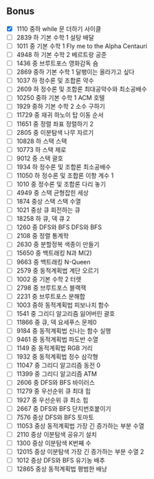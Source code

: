 ## Bonus

- [x] 1110 중하 while 문 더하기 사이클
- [ ] 2839 하 기본 수학 1 설탕 배달
- [ ] 1011 중 기본 수학 1 Fly me to the Alpha Centauri
- [ ] 4948 하 기본 수학 2 베르트랑 공준
- [ ] 1436 중 브루트포스 영화감독 숌
- [ ] 2869 중하 기본 수학 1 달팽이는 올라가고 싶다
- [ ] 1037 하 정수론 및 조합론 약수
- [ ] 2609 하 정수론 및 조합론 최대공약수와 최소공배수
- [ ] 10250 중하 기본 수학 1 ACM 호텔
- [ ] 1929 중하 기본 수학 2 소수 구하기
- [ ] 11729 중 재귀 하노이 탑 이동 순서
- [ ] 11651 중 정렬 좌표 정렬하기 2
- [ ] 2805 중 이분탐색 나무 자르기
- [ ] 10828 하 스택 스택
- [ ] 10773 하 스택 제로
- [ ] 9012 중 스택 괄호
- [ ] 1934 하 정수론 및 조합론 최소공배수
- [ ] 11050 하 정수론 및 조합론 이항 계수 1
- [ ] 1010 중 정수론 및 조합론 다리 놓기
- [ ] 4949 중 스택 균형잡힌 세상
- [ ] 1874 중상 스택 스택 수열
- [ ] 1021 중상 큐 회전하는 큐
- [ ] 18258 하 큐, 덱 큐 2
- [ ] 1260 중 DFS와 BFS DFS와 BFS
- [ ] 2108 중 정렬 통계학
- [ ] 2630 중 분할정복 색종이 만들기
- [ ] 15650 중 백트래킹 N과 M(2)
- [ ] 9663 중 백트래킹 N-Queen
- [ ] 2579 중 동적계획법 계단 오르기
- [ ] 1002 중 기본 수학 2 터렛
- [ ] 2798 중 브루트포스 블랙잭
- [ ] 2231 중 브루트포스 분해합
- [ ] 1003 중하 동적계획법 피보나치 함수
- [ ] 1541 중 그리디 알고리즘 잃어버린 괄호
- [ ] 11866 중 큐, 덱 요세푸스 문제0
- [ ] 9184 중 동적계획법 신나는 함수 실행
- [ ] 9461 중 동적계획법 파도반 수열
- [ ] 1149 중 동적계획법 RGB 거리
- [ ] 1932 중 동적계획법 정수 삼각형
- [ ] 11047 중 그리디 알고리즘 동전 0
- [ ] 11399 중 그리디 알고리즘 ATM
- [ ] 2606 중 DFS와 BFS 바이러스
- [ ] 11279 중 우선순위 큐 최대 힙
- [ ] 1927 중 우선순위 큐 최소 힙
- [ ] 2667 중 DFS와 BFS 단지번호붙이기
- [ ] 7576 중상 DFS와 BFS 토마토
- [ ] 11053 중상 동적계획법 가장 긴 증가하는 부분 수열
- [ ] 2110 중상 이분탐색 공유기 설치
- [ ] 1300 중상 이분탐색 K번째 수
- [ ] 12015 중상 이분탐색 가장 긴 증가하는 부분 수열 2
- [ ] 1012 중상 DFS와 BFS 유기농 배추
- [ ] 12865 중상 동적계획법 평범한 배낭
